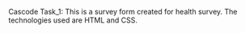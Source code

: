 Cascode Task_1:
This is a survey form created for health survey.
The technologies used are HTML and CSS.